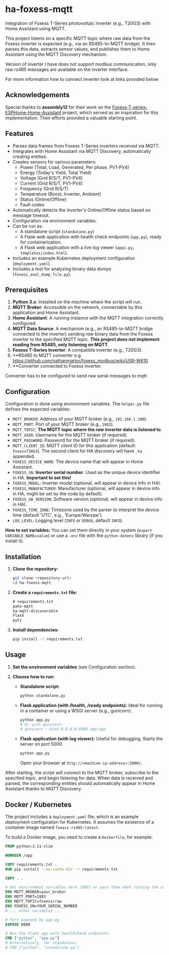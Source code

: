 # ha-foxess-mqtt

Integration of Foxess T-Series photovoltaic inverter (e.g., T20G3) with Home Assistant using MQTT.

This project listens on a specific MQTT topic where raw data from the Foxess inverter is expected (e.g., via an RS485-to-MQTT bridge). It then parses this data, extracts sensor values, and publishes them to Home Assistant using the MQTT Discovery mechanism.

Version of inverter I have does not support modbus communication, only raw rs485 messages are available on the inverter interface.

For more information how to connect inverter look at links provided  below

## Acknowledgements

Special thanks to **assembly12** for their work on the [Foxess-T-series-ESPHome-Home-Assistant](https://github.com/assembly12/Foxess-T-series-ESPHome-Home-Assistant) project, which served as an inspiration for this implementation. Their efforts provided a valuable starting point.

## Features

* Parses data frames from Foxess T-Series inverters received via MQTT.
* Integrates with Home Assistant via MQTT Discovery, automatically creating entities.
* Creates sensors for various parameters:
    * Power (Total, Load, Generated, Per phase, PV1-PV4)
    * Energy (Today's Yield, Total Yield)
    * Voltage (Grid R/S/T, PV1-PV4)
    * Current (Grid R/S/T, PV1-PV4)
    * Frequency (Grid R/S/T)
    * Temperature (Boost, Inverter, Ambient)
    * Status (Online/Offline)
    * Fault codes
* Automatically detects the inverter's Online/Offline status based on message timeout.
* Configuration via environment variables.
* Can be run as:
    * A standalone script (`standalone.py`)
    * A Flask web application with health check endpoints (`app.py`), ready for containerization.
    * A Flask web application with a live log viewer (`app1.py`, `templates/index.html`).
* Includes an example Kubernetes deployment configuration (`deployment.yaml`).
* Includes a tool for analyzing binary data dumps (`foxess_anal_dump_file.py`).

## Prerequisites

1.  **Python 3.x**: Installed on the machine where the script will run.
2.  **MQTT Broker**: Accessible on the network, connectable by this application and Home Assistant.
3.  **Home Assistant**: A running instance with the MQTT integration correctly configured.
4.  **MQTT Data Source**: A mechanism (e.g., an RS485-to-MQTT bridge connected to the inverter) sending *raw* binary data from the Foxess inverter to the specified MQTT topic. **This project does *not* implement reading from RS485, only listening on MQTT.**
5.  **Foxess T-Series Inverter**: A compatible inverter (e.g., T20G3).
6.  **RS485 to MQTT converter e.g. https://github.com/nathanmarlor/foxess_modbus/wiki/USR-W610
7. **Converter connected to Foxess inverter. 

Converter has to be configured to send raw serial messages to mqtt.


## Configuration

Configuration is done using environment variables. The `helper.py` file defines the expected variables:

* `MQTT_BROKER`: Address of your MQTT broker (e.g., `192.168.1.100`).
* `MQTT_PORT`: Port of your MQTT broker (e.g., `1883`).
* `MQTT_TOPIC`: **The MQTT topic where the *raw* inverter data is listened to**.
* `MQTT_USER`: Username for the MQTT broker (if required).
* `MQTT_PASSWORD`: Password for the MQTT broker (if required).
* `MQTT_CLIENT_ID`: MQTT client ID for this application (default: `FoxessT20G3`). The second client for HA discovery will have `_ha` appended.
* `FOXESS_DEVICE_NAME`: The device name that will appear in Home Assistant.
* `FOXESS_SN`: **Inverter serial number**. Used as the unique device identifier in HA. **Important to set this!**
* `FOXESS_MODEL`: Inverter model (optional, will appear in device info in HA).
* `FOXESS_MANUFACTURER`: Manufacturer (optional, will appear in device info in HA, might be set by the code by default).
* `FOXESS_SW_VERSION`: Software version (optional, will appear in device info in HA).
* `FOXESS_TIME_ZONE`: Timezone used by the parser to interpret the device time (default 'UTC', e.g., 'Europe/Warsaw').
* `LOG_LEVEL`: Logging level (`INFO` or `DEBUG`, default `INFO`).

**How to set variables:**
You can set them directly in your system (`export VARIABLE_NAME=value`) or use a `.env` file with the `python-dotenv` library (if you install it).

## Installation

1.  **Clone the repository:**
    ```bash
    git clone <repository-url>
    cd ha-foxess-mqtt
    ```
2.  **Create a `requirements.txt` file:**
    ```txt
    # requirements.txt
    paho-mqtt
    ha-mqtt-discoverable
    Flask
    pytz
    ```
3.  **Install dependencies:**
    ```bash
    pip install -r requirements.txt
    ```

## Usage

1.  **Set the environment variables** (see Configuration section).
2.  **Choose how to run:**

    * **Standalone script:**
        ```bash
        python standalone.py
        ```
    * **Flask application (with /health, /ready endpoints):**
        Ideal for running in a container or using a WSGI server (e.g., gunicorn).
        ```bash
        python app.py
        # Or with gunicorn:
        # gunicorn --bind 0.0.0.0:8080 app:app
        ```
    * **Flask application (with log viewer):**
        Useful for debugging. Starts the server on port 5000.
        ```bash
        python app.py
        ```
        Open your browser at `http://<machine-ip-address>:5000/`.

After starting, the script will connect to the MQTT broker, subscribe to the specified topic, and begin listening for data. When data is received and parsed, the corresponding entities should automatically appear in Home Assistant thanks to MQTT Discovery.

## Docker / Kubernetes

The project includes a `deployment.yaml` file, which is an example deployment configuration for Kubernetes. It assumes the existence of a container image named `foxess-rs485:latest`.

To build a Docker image, you need to create a `Dockerfile`, for example:

```Dockerfile
FROM python:3.11-slim

WORKDIR /app

COPY requirements.txt .
RUN pip install --no-cache-dir -r requirements.txt

COPY . .

# Set environment variables here (ENV) or pass them when running the container
ENV MQTT_BROKER=your_broker
ENV MQTT_PORT=1883
ENV MQTT_TOPIC=foxess/raw
ENV FOXESS_SN=YOUR_SERIAL_NUMBER
# ... other variables ...

# Port exposed by app.py
EXPOSE 8080

# Run the Flask app with healthcheck endpoints
CMD ["python", "app.py"]
# Alternatively, for standalone:
# CMD ["python", "standalone.py"]
